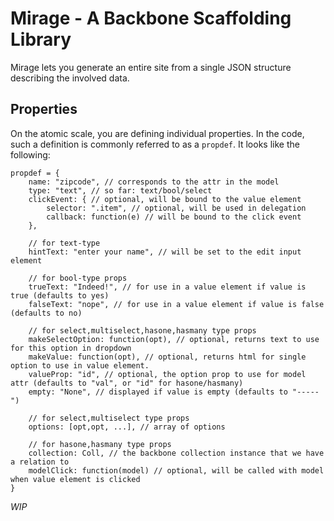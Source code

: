 # Mirage - A Backbone Scaffolding Library

Mirage lets you generate an entire site from a single JSON structure describing the involved data.


## Properties

On the atomic scale, you are defining individual properties. In the code, such a definition is commonly 
referred to as a `propdef`. It looks like the following:


    propdef = {
    	name: "zipcode", // corresponds to the attr in the model
    	type: "text", // so far: text/bool/select
    	clickEvent: { // optional, will be bound to the value element
    		selector: ".item", // optional, will be used in delegation
    		callback: function(e) // will be bound to the click event
    	},

    	// for text-type
    	hintText: "enter your name", // will be set to the edit input element

    	// for bool-type props
    	trueText: "Indeed!", // for use in a value element if value is true (defaults to yes)
    	falseText: "nope", // for use in a value element if value is false (defaults to no)

    	// for select,multiselect,hasone,hasmany type props
    	makeSelectOption: function(opt), // optional, returns text to use for this option in dropdown
    	makeValue: function(opt), // optional, returns html for single option to use in value element.
    	valueProp: "id", // optional, the option prop to use for model attr (defaults to "val", or "id" for hasone/hasmany)
    	empty: "None", // displayed if value is empty (defaults to "-----")

    	// for select,multiselect type props
    	options: [opt,opt, ...], // array of options

    	// for hasone,hasmany type props
    	collection: Coll, // the backbone collection instance that we have a relation to
		modelClick: function(model) // optional, will be called with model when value element is clicked
    }

*WIP*